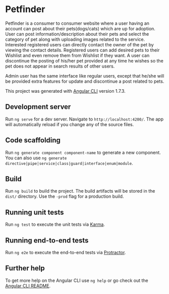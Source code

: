 # Petfinder
Petfinder is a consumer to consumer website where a user having an account can post
about their pets(dogs/cats) which are up for adoption. User can post
information/description about their pets and select the category of pet along with
uploading images related to the service. Interested registered users can directly contact
the owner of the pet by viewing the contact details.
Registered users can add desired pets to their Wishlist and even remove them from
Wishlist if they want. A user can discontinue the posting of his/her pet provided at any
time he wishes so the pet does not appear in search results of other users.

Admin user has the same interface like regular users, except that he/she will be
provided extra features for update and discontinue a post related to pets.

This project was generated with [Angular CLI](https://github.com/angular/angular-cli) version 1.7.3.

## Development server

Run `ng serve` for a dev server. Navigate to `http://localhost:4200/`. The app will automatically reload if you change any of the source files.

## Code scaffolding

Run `ng generate component component-name` to generate a new component. You can also use `ng generate directive|pipe|service|class|guard|interface|enum|module`.

## Build

Run `ng build` to build the project. The build artifacts will be stored in the `dist/` directory. Use the `-prod` flag for a production build.

## Running unit tests

Run `ng test` to execute the unit tests via [Karma](https://karma-runner.github.io).

## Running end-to-end tests

Run `ng e2e` to execute the end-to-end tests via [Protractor](http://www.protractortest.org/).

## Further help

To get more help on the Angular CLI use `ng help` or go check out the [Angular CLI README](https://github.com/angular/angular-cli/blob/master/README.md).
